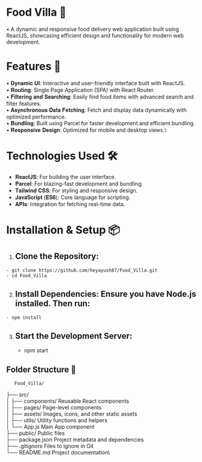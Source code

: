 # Food Villa 🍴
   • A dynamic and responsive food delivery web application built using ReactJS, showcasing efficient design and functionality for modern web development.

# Features 🚀
  • 𝐃𝐲𝐧𝐚𝐦𝐢𝐜 𝐔𝐈: Interactive and user-friendly interface built with ReactJS.\
  • 𝐑𝐨𝐮𝐭𝐢𝐧𝐠: Single Page Application (SPA) with React Router.\
  • 𝐅𝐢𝐥𝐭𝐞𝐫𝐢𝐧𝐠 𝐚𝐧𝐝 𝐒𝐞𝐚𝐫𝐜𝐡𝐢𝐧𝐠: Easily find food items with advanced search and filter features.\
  • 𝐀𝐬𝐲𝐧𝐜𝐡𝐫𝐨𝐧𝐨𝐮𝐬 𝐃𝐚𝐭𝐚 𝐅𝐞𝐭𝐜𝐡𝐢𝐧𝐠: Fetch and display data dynamically with optimized performance.\
  • 𝐁𝐮𝐧𝐝𝐥𝐢𝐧𝐠: Built using Parcel for faster development and efficient bundling.\
  • 𝐑𝐞𝐬𝐩𝐨𝐧𝐬𝐢𝐯𝐞 𝐃𝐞𝐬𝐢𝐠𝐧: Optimized for mobile and desktop views.\

# Technologies Used 🛠️
  - 𝐑𝐞𝐚𝐜𝐭𝐉𝐒: For building the user interface.
  - 𝐏𝐚𝐫𝐜𝐞𝐥: For blazing-fast development and bundling.
  - 𝐓𝐚𝐢𝐥𝐰𝐢𝐧𝐝 𝐂𝐒𝐒: For styling and responsive design.
  - 𝐉𝐚𝐯𝐚𝐒𝐜𝐫𝐢𝐩𝐭 (𝐄𝐒𝟔): Core language for scripting.
  - 𝐀𝐏𝐈𝐬: Integration for fetching real-time data.

 # Installation & Setup 📦

  1. ## Clone the Repository: 
    - git clone https://github.com/heyayush87/Food_Villa.git
    - cd Food_Villa 

  2. ## Install Dependencies: Ensure you have Node.js installed. Then run:
    - npm install

  3. ## Start the Development Server:
     - npm start
       
  ## Folder Structure 📁

       Food_Villa/
├── src/\
│   ├── components/         Reusable React components\
│   ├── pages/              Page-level components\
│   ├── assets/             Images, icons, and other static assets\
│   ├── utils/              Utility functions and helpers\
│   └── App.js              Main App component\
├── public/                 Public files\
├── package.json            Project metadata and dependencies\
├── .gitignore              Files to ignore in Git\
└── README.md               Project documentation\
